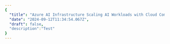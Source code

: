 ```yaml
---
{
  "title": "Azure AI Infrastructure Scaling AI Workloads with Cloud Computing",
  "date": "2024-09-12T11:34:54.067Z",
  "draft": false,
  "description":"Test"
}
---
```

        